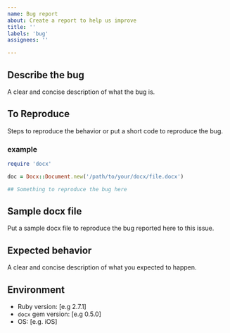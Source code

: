 ```yaml
---
name: Bug report
about: Create a report to help us improve
title: ''
labels: 'bug'
assignees: ''

---
```


## Describe the bug

A clear and concise description of what the bug is.

## To Reproduce

Steps to reproduce the behavior or put a short code to reproduce the bug. 

### example

```rb
require 'docx'

doc = Docx::Document.new('/path/to/your/docx/file.docx')

## Something to reproduce the bug here
```

## Sample docx file

Put a sample docx file to reproduce the bug reported here to this issue. 

## Expected behavior

A clear and concise description of what you expected to happen.

## Environment

- Ruby version: [e.g 2.7.1]
- `docx` gem version: [e.g 0.5.0]
- OS: [e.g. iOS]
